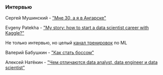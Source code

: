 ### Интервью

Сергей Мушинский - ["Мне 30, а я в Ангарске"](https://dev.by/news/angarsk-minsk)

Evgeny Patekha - ["My story: how to start a data scientist career with Kaggle?"](https://www.youtube.com/watch?v=X3ljF4kAQ8Y)

Не только интервью, но целый [канал тренировок](https://www.youtube.com/channel/UCeq6ZIlvC9SVsfhfKnSvM9w) по ML

Валерий Бабушкин - ["Как стать боссом"](https://www.youtube.com/watch?v=HuAjBrjWfYI)

Алексей Натёкин - ["Чем отличаются data analyst, data engineer и data scientist"](https://www.youtube.com/watch?v=lDkTNURDIaY)
